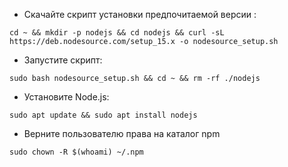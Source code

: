 * Скачайте скрипт установки предпочитаемой версии :
```
cd ~ && mkdir -p nodejs && cd nodejs && curl -sL https://deb.nodesource.com/setup_15.x -o nodesource_setup.sh
```
* Запустите скрипт:
```
sudo bash nodesource_setup.sh && cd ~ && rm -rf ./nodejs
```
* Установите Node.js:
```
sudo apt update && sudo apt install nodejs
```
* Верните пользователю права на каталог npm
```
sudo chown -R $(whoami) ~/.npm
```